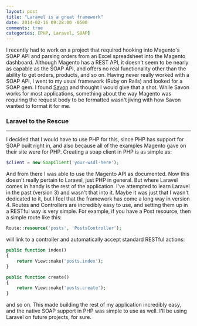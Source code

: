 ```yaml
---
layout: post
title: "Laravel is a great framework"
date: 2014-02-16 09:28:00 -0500
comments: true
categories: [PHP, Laravel, SOAP]
---
```


I recently had to work on a project that required hooking into Magento's SOAP API and parsing orders from an Excel spreadsheet into
the Magento dashboard. Although Magento has a REST API, it doesn't seem to be nearly as capable as the SOAP API, and offers no real
functionality other than the ability to get orders, products, and so on. Having never really worked with a SOAP API, I went to my usual
framework (Ruby on Rails) and looked for a SOAP gem. I found [Savon](http://savonrb.com/) and thought I would give that a shot. While
Savon works for most applications, something about the way Magento was requiring the request body to be formatted wasn't jiving with 
how Savon wanted to format it for me. 

### Laravel to the Rescue
----
I decided that I would have to use PHP for this, since PHP has support for SOAP built right in, and also because all of the examples 
Magento gave on their site were for PHP. Creating a soap client in PHP is as simple as:
``` php
$client = new SoapClient('your-wsdl-here');
```
And from there I was able to use the Magento API as documented. Now this doesn't really pertain to Laravel, just PHP in general. But 
where Laravel comes in handy is the rest of the application. I've attempted to learn Laravel in the past (version 3) and wasn't that
into it. Maybe it was just that I wasn't dedicated to it, but I feel that the framework has come a long way in version 4. Routes and 
Controllers are incredibly easy to use, and setting them up in a RESTful way is very simple. For example, if you have a Post resource,
then a simple route like this:
```php
Route::resource('posts', 'PostsController');
```
will link to a controller and automatically accept standard RESTful actions:
```php
public function index()
{
	return View::make('posts.index');
}

public function create()
{
	return View::make('posts.create');
}
```
and so on. This made building the rest of my application incredibly easy, and the native SOAP support in PHP was simple to use as well.
I'll be using Laravel on future projects, for sure.

